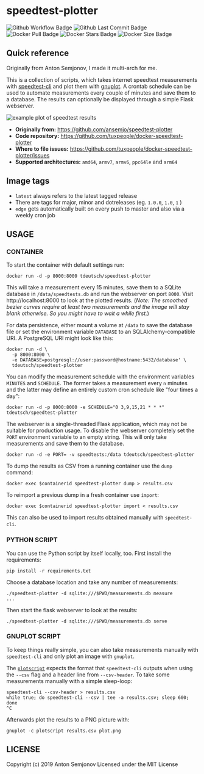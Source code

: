 # speedtest-plotter
![Github Workflow Badge](https://github.com/tuxpeople/docker-speedtest-plotter/actions/workflows/release.yml/badge.svg)
![Github Last Commit Badge](https://img.shields.io/github/last-commit/tuxpeople/docker-speedtest-plotter)
![Docker Pull Badge](https://img.shields.io/docker/pulls/tdeutsch/speedtest-plotter)
![Docker Stars Badge](https://img.shields.io/docker/stars/tdeutsch/speedtest-plotter)
![Docker Size Badge](https://img.shields.io/docker/image-size/tdeutsch/speedtest-plotter)

## Quick reference

Originally from Anton Semjonov, I made it multi-arch for me.

This is a collection of scripts, which takes internet speedtest measurements
with [speedtest-cli](https://github.com/sivel/speedtest-cli) and plot them
with [gnuplot](http://gnuplot.sourceforge.net). A crontab schedule can be used
to automate measurements every couple of minutes and save them to a database.
The results can optionally be displayed through a simple Flask webserver.

![example plot of speedtest results](example.png)

* **Originally from:**
  https://github.com/ansemjo/speedtest-plotter
* **Code repository:**
  https://github.com/tuxpeople/docker-speedtest-plotter
* **Where to file issues:**
  https://github.com/tuxpeople/docker-speedtest-plotter/issues
* **Supported architectures:**
  ```amd64```, ```armv7```, ```armv6```, ```ppc64le``` and ```arm64```

## Image tags
- ```latest``` always refers to the latest tagged release
- There are tags for major, minor and dotreleases (eg. ```1.0.0```, ```1.0```, ```1``` )
- ```edge``` gets automatically built on every push to master and also via a weekly cron job

## USAGE

### CONTAINER
To start the container with default settings run:

    docker run -d -p 8000:8000 tdeutsch/speedtest-plotter

This will take a measurement every 15 minutes, save them to a SQLite database
in `/data/speedtests.db` and run the webserver on port `8000`. Visit http://localhost:8000
to look at the plotted results. (*Note: The smoothed bezier curves require at least two
measurements and the image will stay blank otherwise. So you might have to wait a while first.*)

For data persistence, either mount a volume at `/data` to save the database file
or set the environment variable `DATABASE` to an SQLAlchemy-compatible URI. A PostgreSQL
URI might look like this:

    docker run -d \
      -p 8000:8000 \
      -e DATABASE=postgresql://user:password@hostname:5432/database' \
      tdeutsch/speedtest-plotter

You can modify the measurement schedule with the environment variables `MINUTES` and
`SCHEDULE`. The former takes a measurement every `n` minutes and the latter may define
an entirely custom cron schedule like "four times a day":

    docker run -d -p 8000:8000 -e SCHEDULE="0 3,9,15,21 * * *" tdeutsch/speedtest-plotter

The webserver is a single-threaded Flask application, which may not be suitable
for production usage. To disable the webserver completely set the `PORT` environment
variable to an empty string. This will only take measurements and save them to the
database.

    docker run -d -e PORT= -v speedtests:/data tdeutsch/speedtest-plotter

To dump the results as CSV from a running container use the `dump` command:

    docker exec $containerid speedtest-plotter dump > results.csv

To reimport a previous dump in a fresh container use `import`:

    docker exec $containerid speedtest-plotter import < results.csv

This can also be used to import results obtained manually with `speedtest-cli`.

### PYTHON SCRIPT

You can use the Python script by itself locally, too. First install the requirements:

    pip install -r requirements.txt

Choose a database location and take any number of measurements:

    ./speedtest-plotter -d sqlite:///$PWD/measurements.db measure
    ...

Then start the flask webserver to look at the results:

    ./speedtest-plotter -d sqlite:///$PWD/measurements.db serve

### GNUPLOT SCRIPT

To keep things really simple, you can also take measurements manually with `speedtest-cli` and only
plot an image with `gnuplot`.

The [`plotscript`](plotscript) expects the format that `speedtest-cli` outputs when using the `--csv` flag
and a header line from `--csv-header`. To take some measurements manually with a simple sleep-loop:

    speedtest-cli --csv-header > results.csv
    while true; do speedtest-cli --csv | tee -a results.csv; sleep 600; done
    ^C

Afterwards plot the results to a PNG picture with:

    gnuplot -c plotscript results.csv plot.png

## LICENSE

Copyright (c) 2019 Anton Semjonov
Licensed under the MIT License
